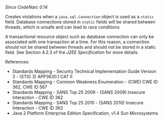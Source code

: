 
*Since CodeNarc 0.14*

Creates violations when a `java.sql.Connection` object is used as a `static` field. Database connections
stored in `static` fields will be shared between threads, which is unsafe and can lead to race conditions.

A transactional resource object such as database connection can only be associated with one transaction at a time.
For this reason, a connection should not be shared between threads and should not be stored in a static field.
See Section 4.2.3 of the *J2EE Specification* for more details.

References:
  * Standards Mapping - Security Technical Implementation Guide Version 3 - (STIG 3) APP3630.1 CAT II
  * Standards Mapping - Common Weakness Enumeration - (CWE) CWE ID 362, CWE ID 567
  * Standards Mapping - SANS Top 25 2009 - (SANS 2009) Insecure Interaction - CWE ID 362
  * Standards Mapping - SANS Top 25 2010 - (SANS 2010) Insecure Interaction - CWE ID 362
  * Java 2 Platform Enterprise Edition Specification, v1.4 Sun Microsystems

